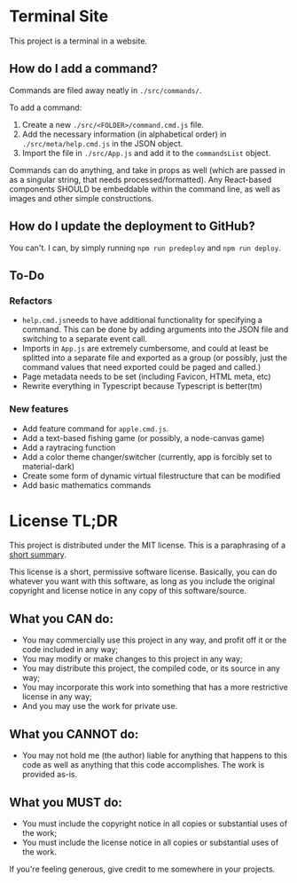 # Terminal Site

This project is a terminal in a website.

## How do I add a command?

Commands are filed away neatly in `./src/commands/`.

To add a command:

1. Create a new `./src/<FOLDER>/command.cmd.js` file.
2. Add the necessary information (in alphabetical order) in
   `./src/meta/help.cmd.js` in the JSON object.
3. Import the file in `./src/App.js` and add it to the `commandsList` object.

Commands can do anything, and take in props as well (which are passed in as a
singular string, that needs processed/formatted). Any React-based components
SHOULD be embeddable within the command line, as well as images and other simple
constructions.

## How do I update the deployment to GitHub?

You can't. I can, by simply running `npm run predeploy` and `npm run deploy`.

## To-Do

### Refactors

-   `help.cmd.js`needs to have additional functionality for specifying a
    command. This can be done by adding arguments into the JSON file and
    switching to a separate event call.
-   Imports in `App.js` are extremely cumbersome, and could at least be splitted
    into a separate file and exported as a group (or possibly, just the command
    values that need exported could be paged and called.)
-   Page metadata needs to be set (including Favicon, HTML meta, etc)
-   Rewrite everything in Typescript because Typescript is better(tm)

### New features

-   Add feature command for `apple.cmd.js`.
-   Add a text-based fishing game (or possibly, a node-canvas game)
-   Add a raytracing function
-   Add a color theme changer/switcher (currently, app is forcibly set to
    material-dark)
-   Create some form of dynamic virtual filestructure that can be modified
-   Add basic mathematics commands

# License TL;DR

This project is distributed under the MIT license. This is a paraphrasing of a
[short summary](https://tldrlegal.com/license/mit-license).

This license is a short, permissive software license. Basically, you can do
whatever you want with this software, as long as you include the original
copyright and license notice in any copy of this software/source.

## What you CAN do:

-   You may commercially use this project in any way, and profit off it or the
    code included in any way;
-   You may modify or make changes to this project in any way;
-   You may distribute this project, the compiled code, or its source in any
    way;
-   You may incorporate this work into something that has a more restrictive
    license in any way;
-   And you may use the work for private use.

## What you CANNOT do:

-   You may not hold me (the author) liable for anything that happens to this
    code as well as anything that this code accomplishes. The work is provided
    as-is.

## What you MUST do:

-   You must include the copyright notice in all copies or substantial uses of
    the work;
-   You must include the license notice in all copies or substantial uses of the
    work.

If you're feeling generous, give credit to me somewhere in your projects.
